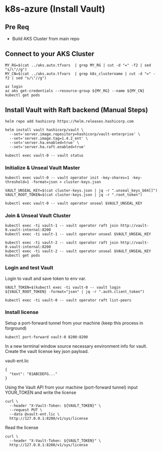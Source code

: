 # k8s-azure (Install Vault)

## Pre Req
* Build AKS Cluster from main repo

## Connect to your AKS Cluster
```
MY_RG=$(cat ../aks.auto.tfvars  | grep MY_RG | cut -d "=" -f2 | sed "s/\"//g")
MY_CN=$(cat ../aks.auto.tfvars  | grep k8s_clustername | cut -d "=" -f2 | sed "s/\"//g")

az login
az aks get-credentials --resource-group ${MY_RG} --name ${MY_CN}
kubectl get pods
```

## Install Vault with Raft backend (Manual Steps)
```
helm repo add hashicorp https://helm.releases.hashicorp.com

helm install vault hashicorp/vault \
  --set='server.image.repository=hashicorp/vault-enterprise' \
  --set='server.image.tag=1.4.2_ent' \
  --set='server.ha.enabled=true' \
  --set='server.ha.raft.enabled=true'

kubectl exec vault-0 -- vault status
```
### Initialize & Unseal Vault Master
```
kubectl exec vault-0 -- vault operator init -key-shares=1 -key-threshold=1 -format=json > cluster-keys.json

VAULT_UNSEAL_KEY=$(cat cluster-keys.json | jq -r ".unseal_keys_b64[]")
VAULT_ROOT_TOKEN=$(cat cluster-keys.json | jq -r ".root_token")

kubectl exec vault-0 -- vault operator unseal $VAULT_UNSEAL_KEY
```

### Join & Unseal Vault Cluster
```
kubectl exec -ti vault-1 -- vault operator raft join http://vault-0.vault-internal:8200
kubectl exec -ti vault-1 -- vault operator unseal $VAULT_UNSEAL_KEY

kubectl exec -ti vault-2 -- vault operator raft join http://vault-0.vault-internal:8200
kubectl exec -ti vault-2 -- vault operator unseal $VAULT_UNSEAL_KEY
kubectl get pods
```

### Login and test Vault
Login to vault and save token to env var.
```
VAULT_TOKEN=$(kubectl exec -ti vault-0 -- vault login ${VAULT_ROOT_TOKEN} -format="json" | jq -r ".auth.client_token")

kubectl exec -ti vault-0 -- vault operator raft list-peers
```

### Install license
Setup a port-forward tunnel from your machine (keep this process in forground)
```
kubectl port-forward vault-0 8200:8200
```
In a new terminal window source necessary environment info for vault.  Create the vault license key json payload.

vault-ent.lic
```
{
  "text": "01ABCDEFG..."
}
```

Using the Vault API from your machine (port-forward tunnel) input YOUR_TOKEN and write the license
```
curl \
  --header "X-Vault-Token: ${VAULT_TOKEN}" \
  --request PUT \
  --data @vault-ent.lic \
  http://127.0.0.1:8200/v1/sys/license
```

Read the license
```
curl \
  --header "X-Vault-Token: ${VAULT_TOKEN}" \
  http://127.0.0.1:8200/v1/sys/license
```